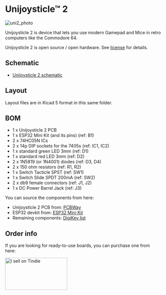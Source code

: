 # Unijoysticle™ 2

![uni2_photo][uni2_photo]

Unijoysticle 2 is device that lets you use modern Gamepad and Mice in retro computers like the Commodore 64.

Unijoysticle 2 is open source / open hardware. See [license][license] for details.

[uni2_photo]: https://lh3.googleusercontent.com/DChZhkyEl-qqZ3r9N7_RhzvF4zDkSdgNyZwczBofnp28D6ncXcbGq3CXBc5SeC5zooUbBCRo87stuAx-4Q7FwItz1NfaZ4_EJjX3pIroiiR-fcXPzZWk0OifvtaoA8iUJsQQnhkC9q4=-no

## Schematic

* [Unijoysticle 2 schematic](../../docs/schematic_unijoysticle2.pdf)

## Layout

Layout files are in Kicad 5 format in this same folder.

## BOM

- 1 x Unijoysticle 2 PCB
- 1 x ESP32 Mini Kit (and its pins) (ref: B1)
- 2 x 74HC05N ICs
- 2 x 14p DIP sockets for the 7405s (ref: IC1, IC2)
- 1 x standard green LED 3mm (ref: D1)
- 1 x standard red LED 3mm (ref: D2)
- 2 x 1N5819 (or 1N4001) diodes (ref: D3, D4)
- 2 x 150 ohm resistors (ref: R1, R2)
- 1 x Switch Tacticle SPST (ref: SW1)
- 1 x Switch Slide SPDT 200mA (ref: SW2)
- 2 x db9 female connectors (ref: J1, J2)
- 1 x DC Power Barrel Jack (ref: J3)

You can source the components from here:

- Unijoysticle 2 PCB from: [PCBWay][pcbway]
- ESP32 devkit from: [ESP32 Mini Kit][esp32mini]
- Remaining components: [DigiKey list][digikey]

[pcbway]: https://www.pcbway.com/project/shareproject/Unijoysticle_2___Rev_F__Gamepads_for_the_C64_and_other_retro_computers.html
[esp32mini]: https://www.aliexpress.com/store/product/MH-ET-LIVE-ESP32-MINI-KIT-WiFi-Bluetooth-Internet-of-Things-development-board-based-ESP8266-Fully/2348158_32819107932.html?spm=a2g0x.12010108.1000001.12.56543b1cEQVriV
[digikey]: https://www.digikey.com/short/z2fr7v

## Order info

If you are looking for ready-to-use boards, you can purchase one from here:

<a href="https://www.tindie.com/stores/riq/?ref=offsite_badges&utm_source=sellers_riq&utm_medium=badges&utm_campaign=badge_large"><img src="https://d2ss6ovg47m0r5.cloudfront.net/badges/tindie-larges.png" alt="I sell on Tindie" width="200" height="104"></a>


[license]: ../../LICENSE